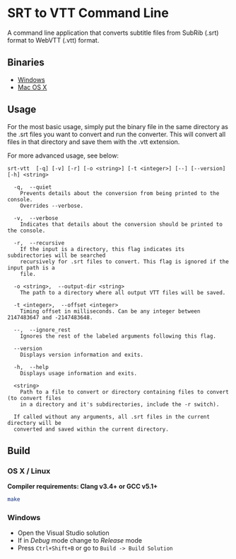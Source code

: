 SRT to VTT Command Line
=============

A command line application that converts subtitle files from SubRib (.srt) format to WebVTT (.vtt) format.

## Binaries

* [Windows](https://raw.githubusercontent.com/woollybogger/srt-to-vtt-cl/master/bin/Windows/srt-vtt.exe "Download the 32-bit Windows binary file")
* [Mac OS X](https://raw.githubusercontent.com/woollybogger/srt-to-vtt-cl/master/bin/Mac-OSX/srt-vtt "Download the OS X binary file")

## Usage

For the most basic usage, simply put the binary file in the same directory as the .srt files you want to convert and run the converter. This will convert all files in that directory and save them with the .vtt extension.

For more advanced usage, see below:

```
srt-vtt  [-q] [-v] [-r] [-o <string>] [-t <integer>] [--] [--version] [-h] <string>

  -q,  --quiet
    Prevents details about the conversion from being printed to the console.
    Overrides --verbose.

  -v,  --verbose
    Indicates that details about the conversion should be printed to the console.

  -r,  --recursive
    If the input is a directory, this flag indicates its subdirectories will be searched
    recursively for .srt files to convert. This flag is ignored if the input path is a
    file.

  -o <string>,  --output-dir <string>
    The path to a directory where all output VTT files will be saved.

  -t <integer>,  --offset <integer>
    Timing offset in milliseconds. Can be any integer between 2147483647 and -2147483648.

  --,  --ignore_rest
    Ignores the rest of the labeled arguments following this flag.

  --version
    Displays version information and exits.

  -h,  --help
    Displays usage information and exits.

  <string>
    Path to a file to convert or directory containing files to convert (to convert files
    in a directory and it's subdirectories, include the -r switch).

  If called without any arguments, all .srt files in the current directory will be
  converted and saved within the current directory.
```

## Build

### OS X / Linux

**Compiler requirements: Clang v3.4+ or GCC v5.1+**

```sh
make
```

### Windows

+ Open the Visual Studio solution
+ If in *Debug* mode change to *Release* mode
+ Press `Ctrl+Shift+B` or go to `Build -> Build Solution`

